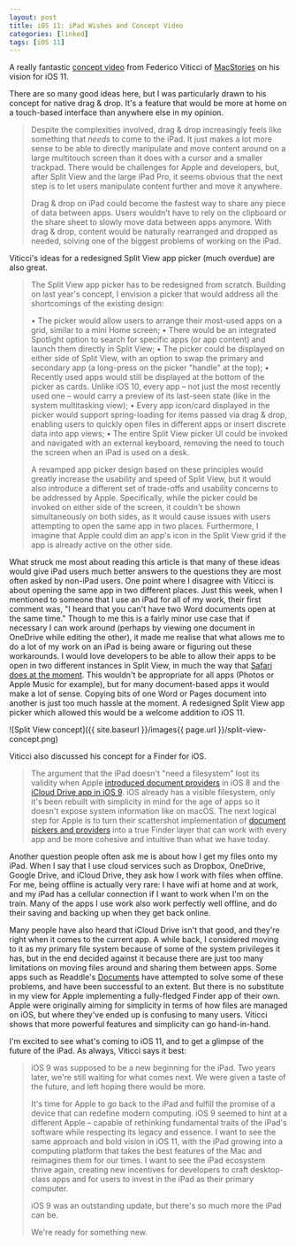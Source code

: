 ```yaml
---
layout: post
title: iOS 11: iPad Wishes and Concept Video
categories: [linked]
tags: [iOS 11]
---
```


A really fantastic [concept video](https://youtu.be/UyFUDQ5LLZw) from Federico Viticci of [MacStories](https://www.macstories.net/) on his vision for iOS 11.

There are so many good ideas here, but I was particularly drawn to his concept for native drag & drop. It's a feature that would be more at home on a touch-based interface than anywhere else in my opinion. 

> Despite the complexities involved, drag & drop increasingly feels like something that _needs_ to come to the iPad. It just makes a lot more sense to be able to directly manipulate and move content around on a large multitouch screen than it does with a cursor and a smaller trackpad. There would be challenges for Apple and developers, but, after Split View and the large iPad Pro, it seems obvious that the next step is to let users manipulate content further and move it anywhere.
> 
> Drag & drop on iPad could become the fastest way to share any piece of data between apps. Users wouldn't have to rely on the clipboard or the share sheet to slowly move data between apps anymore. With drag & drop, content would be naturally rearranged and dropped as needed, solving one of the biggest problems of working on the iPad.

Viticci's ideas for a redesigned Split View app picker (much overdue) are also great. 

> The Split View app picker has to be redesigned from scratch. Building on last year's concept, I envision a picker that would address all the shortcomings of the existing design:
> 
>  • The picker would allow users to arrange their most-used apps on a grid, similar to a mini Home screen;
>  • There would be an integrated Spotlight option to search for specific apps (or app content) and launch them directly in Split View;
>  • The picker could be displayed on either side of Split View, with an option to swap the primary and secondary app (a long-press on the picker "handle" at the top); 
>  • Recently used apps would still be displayed at the bottom of the picker as cards. Unlike iOS 10, every app – not just the most recently used one – would carry a preview of its last-seen state (like in the system multitasking view);
>  • Every app icon/card displayed in the picker would support spring-loading for items passed via drag & drop, enabling users to quickly open files in different apps or insert discrete data into app views;
>  • The entire Split View picker UI could be invoked and navigated with an external keyboard, removing the need to touch the screen when an iPad is used on a desk.
> 
> A revamped app picker design based on these principles would greatly increase the usability and speed of Split View, but it would also introduce a different set of trade-offs and usability concerns to be addressed by Apple. Specifically, while the picker could be invoked on either side of the screen, it couldn't be shown simultaneously on both sides, as it would cause issues with users attempting to open the same app in two places. Furthermore, I imagine that Apple could dim an app's icon in the Split View grid if the app is already active on the other side.

What struck me most about reading this article is that many of these ideas would give iPad users much better answers to the questions they are most often asked by non-iPad users. One point where I disagree with Viticci is about opening the same app in two different places. Just this week, when I mentioned to someone that I use an iPad for all of my work, their first comment was, "I heard that you can't have two Word documents open at the same time." Though to me this is a fairly minor use case that if necessary I can work around (perhaps by viewing one document in OneDrive while editing the other), it made me realise that what allows me to do a lot of my work on an iPad is being aware or figuring out these workarounds. I would love developers to be able to allow their apps to be open in two different instances in Split View, in much the way that [Safari does at the moment](http://www.imore.com/safari-split-view). This wouldn't be appropriate for all apps (Photos or Apple Music for example), but for many document-based apps it would make a lot of sense. Copying bits of one Word or Pages document into another is just too much hassle at the moment. A redesigned Split View app picker which allowed this would be a welcome addition to iOS 11. 

![Split View concept]({{ site.baseurl }}/images{{ page.url }}/split-view-concept.png)

Viticci also discussed his concept for a Finder for iOS. 

> The argument that the iPad doesn't "need a filesystem" lost its validity when Apple [introduced document providers](https://www.macstories.net/stories/beyond-the-silo-how-apple-plans-to-reinvent-document-management-with-ios-8/) in iOS 8 and the [iCloud Drive app in iOS 9](https://www.macstories.net/stories/ios-9-review/7/#icloud-drive). iOS already has a visible filesystem, only it's been rebuilt with simplicity in mind for the age of apps so it doesn't expose system information like on macOS. The next logical step for Apple is to turn their scattershot implementation of [document pickers and providers](https://www.relay.fm/canvas/2) into a true Finder layer that can work with every app and be more cohesive and intuitive than what we have today.

Another question people often ask me is about how I get my files onto my iPad. When I say that I use cloud services such as Dropbox, OneDrive, Google Drive, and iCloud Drive, they ask how I work with files when offline. For me, being offline is actually very rare: I have wifi at home and at work, and my iPad has a cellular connection if I want to work when I'm on the train. Many of the apps I use work also work perfectly well offline, and do their saving and backing up when they get back online.

Many people have also heard that iCloud Drive isn't that good, and they're right when it comes to the current app. A while back, I considered moving to it as my primary file system because of some of the system privileges it has, but in the end decided against it because there are just too many limitations on moving files around and sharing them between apps. Some apps such as Readdle's [Documents](https://itunes.apple.com/gb/app/documents-5-file-manager-pdf-reader-and-browser/id364901807?mt=8&uo=4&at=1001lsF2) have attempted to solve some of these problems, and have been successful to an extent. But there is no substitute in my view for Apple implementing a fully-fledged Finder app of their own. Apple were originally aiming for simplicity in terms of how files are managed on iOS, but where they've ended up is confusing to many users. Viticci shows that more powerful features and simplicity can go hand-in-hand. 

I'm excited to see what's coming to iOS 11, and to get a glimpse of the future of the iPad. As always, Viticci says it best: 

> iOS 9 was supposed to be a new beginning for the iPad. Two years later, we're still waiting for what comes next. We were given a taste of the future, and left hoping there would be more.
> 
> It's time for Apple to go back to the iPad and fulfill the promise of a device that can redefine modern computing. iOS 9 seemed to hint at a different Apple – capable of rethinking fundamental traits of the iPad's software while respecting its legacy and essence. I want to see the same approach and bold vision in iOS 11, with the iPad growing into a computing platform that takes the best features of the Mac and reimagines them for our times. I want to see the iPad ecosystem thrive again, creating new incentives for developers to craft desktop-class apps and for users to invest in the iPad as their primary computer.
> 
> iOS 9 was an outstanding update, but there's so much more the iPad can be.
> 
> We're ready for something new.
